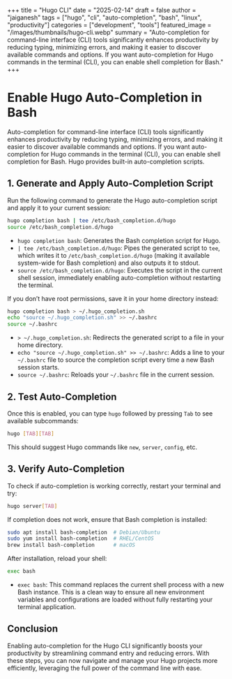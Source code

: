 +++
title = "Hugo CLI"
date = "2025-02-14"
draft = false
author = "jaiganesh"
tags = ["hugo", "cli", "auto-completion", "bash", "linux", "productivity"]
categories = ["development", "tools"]
featured_image = "/images/thumbnails/hugo-cli.webp"
summary = "Auto-completion for command-line interface (CLI) tools significantly enhances productivity by reducing typing, minimizing errors, and making it easier to discover available commands and options. If you want auto-completion for Hugo commands in the terminal (CLI), you can enable shell completion for Bash."
+++

# Enable Hugo Auto-Completion in Bash

Auto-completion for command-line interface (CLI) tools significantly enhances productivity by reducing typing, minimizing errors, and making it easier to discover available commands and options. If you want auto-completion for Hugo commands in the terminal (CLI), you can enable shell completion for Bash. Hugo provides built-in auto-completion scripts.

## **1. Generate and Apply Auto-Completion Script**

Run the following command to generate the Hugo auto-completion script and apply it to your current session:

```bash
hugo completion bash | tee /etc/bash_completion.d/hugo
source /etc/bash_completion.d/hugo
```
*   `hugo completion bash`: Generates the Bash completion script for Hugo.
*   `| tee /etc/bash_completion.d/hugo`: Pipes the generated script to `tee`, which writes it to `/etc/bash_completion.d/hugo` (making it available system-wide for Bash completion) and also outputs it to stdout.
*   `source /etc/bash_completion.d/hugo`: Executes the script in the current shell session, immediately enabling auto-completion without restarting the terminal.

If you don’t have root permissions, save it in your home directory instead:

```bash
hugo completion bash > ~/.hugo_completion.sh
echo "source ~/.hugo_completion.sh" >> ~/.bashrc
source ~/.bashrc
```
*   `> ~/.hugo_completion.sh`: Redirects the generated script to a file in your home directory.
*   `echo "source ~/.hugo_completion.sh" >> ~/.bashrc`: Adds a line to your `~/.bashrc` file to source the completion script every time a new Bash session starts.
*   `source ~/.bashrc`: Reloads your `~/.bashrc` file in the current session.

## **2. Test Auto-Completion**

Once this is enabled, you can type `hugo` followed by pressing `Tab` to see available subcommands:

```bash
hugo [TAB][TAB]
```

This should suggest Hugo commands like `new`, `server`, `config`, etc.

## **3. Verify Auto-Completion**

To check if auto-completion is working correctly, restart your terminal and try:

```bash
hugo server[TAB]
```

If completion does not work, ensure that Bash completion is installed:

```bash
sudo apt install bash-completion  # Debian/Ubuntu
sudo yum install bash-completion  # RHEL/CentOS
brew install bash-completion      # macOS
```

After installation, reload your shell:

```bash
exec bash
```
*   `exec bash`: This command replaces the current shell process with a new Bash instance. This is a clean way to ensure all new environment variables and configurations are loaded without fully restarting your terminal application.

## Conclusion

Enabling auto-completion for the Hugo CLI significantly boosts your productivity by streamlining command entry and reducing errors. With these steps, you can now navigate and manage your Hugo projects more efficiently, leveraging the full power of the command line with ease.
